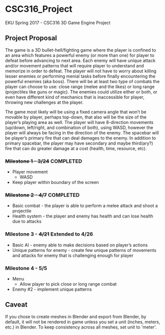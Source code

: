 # CSC316_Project
EKU Spring 2017 - CSC316 3D Game Engine Project

## Project Proposal
The game is a 3D bullet-hell/fighting game where the player is confined to an
area which features a powerful enemy (or more than one) for player to defeat
before advancing to next area. Each enemy will have unique attack and/or
movement patterns that will require player to understand and memorize in order
to defeat. The player will not have to worry about killing lesser enemies or
performing menial tasks before finally encountering the powerful enemies
(aka boss). There will be at least two type of combats the player can choose to
use: close range (melee and the likes) or long range (projectiles like guns or
magic). The enemies could utilize either or both, or even have different kind
of mechanics that is inaccessible for player, throwing new challenges at the
player.

The game most likely will be using a fixed camera angle that won’t be movable
by player, perhaps top-down, that also will be the size of the player’s playing
area as well. The player will have 8-direction movements (up/down, left/right,
and combination of both), using WASD, however the player will always be facing
in the direction of the enemy. The spacebar will be player’s primary fire that
can deal damages to the enemy. In addition to primary spacebar, the player may
have secondary and maybe third(ary?) fire that can do greater damage at a cost
(health, time, resource, etc).

### ~~Milestone 1 - 3/24~~ COMPLETED
* Player movement
  * WASD
* Keep player within boundary of the screen 

### ~~Milestone 2 - 4/7~~ COMPLETED
* Basic combat - the player is able to perform a melee attack and shoot a
projectile
* Health system - the player and enemy has health and can lose health due to
attacks

### Milestone 3 - ~~4/21~~ Extended to 4/26
* Basic AI - enemy able to make decisions based on player’s actions 
* Unique patterns for enemy - create few unique patterns of movements and
attacks for enemy that is challenging enough for player

### Milestone 4 - 5/5
* Menu
  * Allow player to pick close or long range combat
* Enemy #2 - implement unique patterns

## Caveat
If you chose to create meshes in Blender and export from Blender, by default,
it will not be rendered in game unless you set a unit (inches, meters, etc.) in
Blender. To keep consistency across all meshes, set unit to 'meter'.
